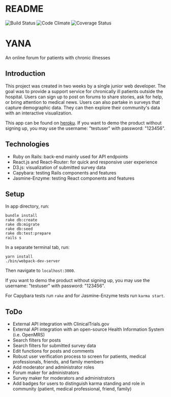 # README

![Build Status](https://codeship.com/projects/cba47870-99b9-0135-7534-42741cf973da/status?branch=master)
![Code Climate](https://codeclimate.com/github/maxsean/yana.png)
![Coverage Status](https://coveralls.io/repos/maxsean/yana/badge.png)

# YANA
An online forum for patients with chronic illnesses

## Introduction
This project was created in two weeks by a single junior web developer. The goal was to provide a support service for chronically ill patients outside the hospital. Users can sign up to post on forums to share stories, ask for help, or bring attention to medical news. Users can also partake in surveys that capture demographic data. They can then explore their community's data with an interactive visualization.

This app can be found on [heroku](https://yana-app.herokuapp.com).
If you want to demo the product without signing up, you may use the username: "testuser" with password: "123456".

## Technologies
* Ruby on Rails: back-end mainly used for API endpoints
* React.js and React-Router: for quick and responsive user experience
* D3.js: visualization of submitted survey data
* Capybara: testing Rails components and features
* Jasmine-Enzyme: testing React components and features

## Setup
In app directory, run:
```
bundle install
rake db:create
rake db:migrate
rake db:seed
rake db:test:prepare
rails s
```
In a separate terminal tab, run:
```
yarn install
./bin/webpack-dev-server
```
Then navigate to `localhost:3000`.

If you want to demo the product without signing up, you may use the username: "testuser" with password: "123456".

For Capybara tests run `rake`
and for Jasmine-Enzyme tests run `karma start`.

## ToDo
* External API integration with ClinicalTrials.gov
* External API integration with an open-source Health Information System (i.e. OpenMRS)
* Search filters for posts
* Search filters for submitted survey data
* Edit functions for posts and comments
* Robust user verification process to screen for patients, medical professionals, friends, and family members
* Add moderator and administrator roles
* Forum maker for administrators
* Survey maker for moderators and administrators
* Add badges for users to distinguish karma standing and role in community (patient, medical professional, friend, family)
